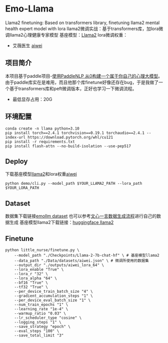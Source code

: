 # Emo-Llama
Llama2 finetuning: Based on transformers library, finetuning llama2 mental health expert model with lora
llama2微调实战：基于transformers库，加lora微调llama2心理健康专家模型
基座模型：[Llama2](https://huggingface.co/meta-llama/Llama-2-7b-chat-hf)
lora微调权重：
- 艾薇医生 [aiwei](https://huggingface.co/JobsWei/aiwei-lora-llama2-7b-chat-hf)

## 项目简介
本项目基于paddle项目-[使用PaddleNLP 从0构建一个属于你自己的心理大模型](https://aistudio.baidu.com/projectdetail/8002289?channelType=0&channel=0)。由于paddle库实在是难用，而且他那个库finetune好像还存在bug，于是我做了一个基于transformers库和peft微调版本，正好也学习一下微调流程。
* 最低显存占用：20G
## 环境配置
```shell
conda create -n llama python=3.10
pip install torch==2.4.1 torchvision==0.19.1 torchaudio==2.4.1 --index-url https://download.pytorch.org/whl/cu121
pip install -r requirements.txt
pip install flash-attn --no-build-isolation --use-pep517
```
## Deploy
下载基座模型[llama2](https://huggingface.co/meta-llama/Llama-2-7b-chat-hf)和lora权重[aiwei](https://huggingface.co/JobsWei/aiwei-lora-llama2-7b-chat-hf)
```shell
python demo/cli.py --model_path $YOUR_LLAMA2_PATH --lora_path $YOUR_LORA_PATH
```
## Dataset
数据集下载链接[emollm dataset](https://aistudio.baidu.com/datasetdetail/276450)
也可以参考[文心一言数据生成流程](https://aistudio.baidu.com/projectdetail/8002289?channelType=0&channel=0)进行自己的数据生成
基座模型llama2下载链接：[huggingface llama2](https://huggingface.co/meta-llama/Llama-2-7b-chat-hf)
## Finetune
```shell
python little_nurse/finetune.py \
    --model_path "./Checkpoints/Llama-2-7b-chat-hf" \ # 基座模型llama2
    --data_path "./Data/datasets/aiwei.json" \ # 微调所使用的数据集
    --output_dir "./outputs/aiwei_lora_64" \
    --lora_enable "True" \
    --lora_r "32" \
    --lora_alpha "64" \
    --bf16 "True" \
    --tf32 "True" \
    --per_device_train_batch_size "4" \
    --gradient_accumulation_steps "1" \
    --per_device_eval_batch_size "1" \
    --num_train_epochs "1" \
    --learning_rate "1e-4" \
    --warmup_ratio "0.03" \
    --lr_scheduler_type "cosine" \
    --logging_steps "1" \
    --save_strategy "epoch" \
    --eval_steps "100" \
    --save_total_limit "3"

```
